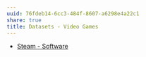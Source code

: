 ```yaml
---
uuid: 76fdeb14-6cc3-484f-8607-a6298e4a22c1
share: true
title: Datasets - Video Games
---
```

* [Steam - Software](/a767bb2e-1e7e-4ef0-a32f-766fefc91b9d)